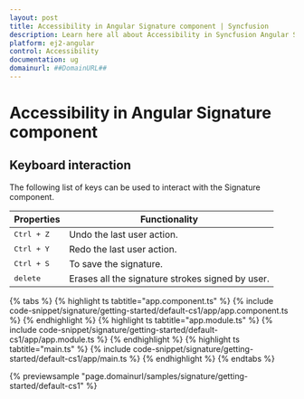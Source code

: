 ```yaml
---
layout: post
title: Accessibility in Angular Signature component | Syncfusion
description: Learn here all about Accessibility in Syncfusion Angular Signature component of Syncfusion Essential JS 2 and more.
platform: ej2-angular
control: Accessibility 
documentation: ug
domainurl: ##DomainURL##
---
```


# Accessibility in Angular Signature component

## Keyboard interaction

The following list of keys can be used to interact with the Signature component.

| **Properties** | **Functionality** |
| --- | --- |
| <kbd>Ctrl + Z</kbd>  | Undo the last user action. |
| <kbd>Ctrl + Y</kbd>  | Redo the last user action. |
| <kbd>Ctrl + S</kbd>  | To save the signature. |
| <kbd>delete</kbd>  | Erases all the signature strokes signed by user. |

{% tabs %}
{% highlight ts tabtitle="app.component.ts" %}
{% include code-snippet/signature/getting-started/default-cs1/app/app.component.ts %}
{% endhighlight %}
{% highlight ts tabtitle="app.module.ts" %}
{% include code-snippet/signature/getting-started/default-cs1/app/app.module.ts %}
{% endhighlight %}
{% highlight ts tabtitle="main.ts" %}
{% include code-snippet/signature/getting-started/default-cs1/app/main.ts %}
{% endhighlight %}
{% endtabs %}
  
{% previewsample "page.domainurl/samples/signature/getting-started/default-cs1" %}